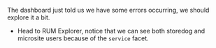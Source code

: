 The dashboard just told us we have some errors occurring, we should explore it a bit.

* Head to RUM Explorer, notice that we can see both storedog and microsite users because of the `service` facet.
